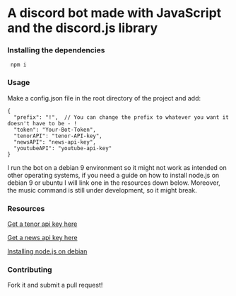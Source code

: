# A discord bot made with JavaScript and the discord.js library

### Installing the dependencies
``` npm i```

### Usage
Make a config.json file in the root directory of the project and add:
``` 
{
  "prefix": "!",  // You can change the prefix to whatever you want it doesn't have to be - !
  "token": "Your-Bot-Token",
  "tenorAPI": "tenor-API-key",
  "newsAPI": "news-api-key",
  "youtubeAPI": "youtube-api-key"
}
```
I run the bot on a debian 9 environment so it might not work as intended on other operating systems, if you need a guide on how to install node.js on debian 9 or ubuntu I will link one in the resources down below. Moreover, the music command is still under development, so it might break.


### Resources
[Get a tenor api key here](https://tenor.com/developer/keyregistration)

[Get a news api key here](https://newsapi.org/)

[Installing node.js on debian](https://www.digitalocean.com/community/tutorials/how-to-set-up-a-node-js-application-for-production-on-debian-9)

### Contributing

Fork it and submit a pull request!
